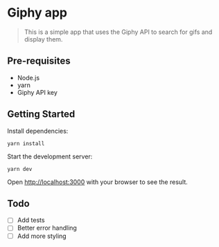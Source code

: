 # Giphy app
> This is a simple app that uses the Giphy API to search for gifs and display them.

## Pre-requisites
- Node.js
- yarn
- Giphy API key

## Getting Started
Install dependencies:
```
yarn install
```


Start the development server:
```
yarn dev
```

Open [http://localhost:3000](http://localhost:3000) with your browser to see the result.

## Todo
- [ ] Add tests
- [ ] Better error handling
- [ ] Add more styling